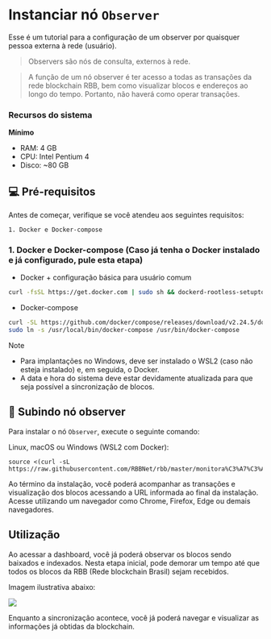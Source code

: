# Instanciar nó `Observer`

Esse é um tutorial para a configuração de um observer por quaisquer pessoa externa à rede (usuário).

> Observers são nós de consulta, externos à rede.

> A função de um nó observer é ter acesso a todas as transações da rede blockchain RBB, bem como visualizar blocos e endereços ao longo do tempo. Portanto, não haverá como operar transações.

### Recursos do sistema

**Mínimo**
- RAM: 4 GB
- CPU: Intel Pentium 4
- Disco: ~80 GB

## 💻 Pré-requisitos

Antes de começar, verifique se você atendeu aos seguintes requisitos:

```
1. Docker e Docker-compose
```

### 1. Docker e Docker-compose (Caso já tenha o Docker instalado e já configurado, pule esta etapa)
- Docker + configuração básica para usuário comum
```bash
curl -fsSL https://get.docker.com | sudo sh && dockerd-rootless-setuptool.sh && su - ${USER}
```

- Docker-compose
```bash
curl -SL https://github.com/docker/compose/releases/download/v2.24.5/docker-compose-linux-x86_64 -o /usr/local/bin/docker-compose
sudo ln -s /usr/local/bin/docker-compose /usr/bin/docker-compose
```

> [!NOTE]
> - Para implantações no Windows, deve ser instalado o WSL2 (caso não esteja instalado) e, em seguida, o Docker.
> - A data e hora do sistema deve estar devidamente atualizada para que seja possível a sincronização de blocos.

## 🚀 Subindo nó observer

Para instalar o nó `Observer`, execute o seguinte comando:

Linux, macOS ou Windows (WSL2 com Docker):

```
source <(curl -sL https://raw.githubusercontent.com/RBBNet/rbb/master/monitora%C3%A7%C3%A3o/block_explorer/blockscout/observer_user.sh)

```

Ao término da instalação, você poderá acompanhar as transações e visualização dos blocos acessando a URL informada ao final da instalação. Acesse utilizando um navegador como Chrome, Firefox, Edge ou demais navegadores.


## Utilização

Ao acessar a dashboard, você já poderá observar os blocos sendo baixados e indexados. Nesta etapa inicial, pode demorar um tempo até que todos os blocos da RBB (Rede blockchain Brasil) sejam recebidos.

Imagem ilustrativa abaixo:

![](https://i.imgur.com/GqdSBuj.png)

Enquanto a sincronização acontece, você já poderá navegar e visualizar as informações já obtidas da blockchain.
